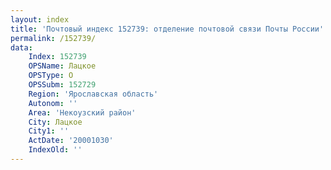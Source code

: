 ```yaml
---
layout: index
title: 'Почтовый индекс 152739: отделение почтовой связи Почты России'
permalink: /152739/
data:
    Index: 152739
    OPSName: Лацкое
    OPSType: О
    OPSSubm: 152729
    Region: 'Ярославская область'
    Autonom: ''
    Area: 'Некоузский район'
    City: Лацкое
    City1: ''
    ActDate: '20001030'
    IndexOld: ''
---
```

